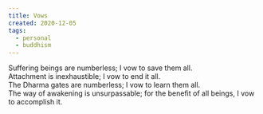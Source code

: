 ```yaml
---
title: Vows
created: 2020-12-05
tags:
  - personal
  - buddhism
---
```


Suffering beings are numberless; I vow to save them all.  
Attachment is inexhaustible; I vow to end it all.  
The Dharma gates are numberless; I vow to learn them all.  
The way of awakening is unsurpassable; for the benefit of all beings, I vow to accomplish it.
